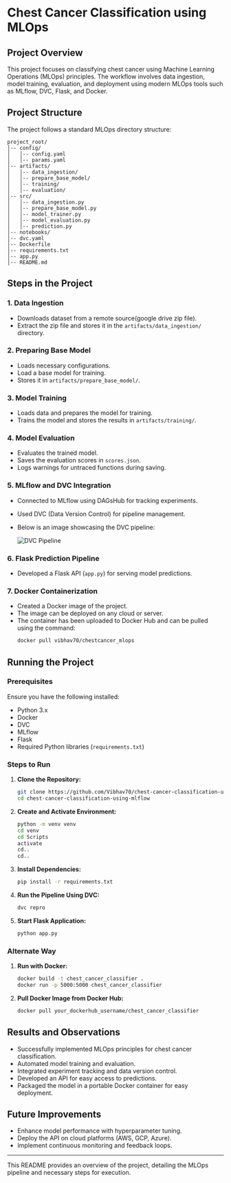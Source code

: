 # Chest Cancer Classification using MLOps

## Project Overview
This project focuses on classifying chest cancer using Machine Learning Operations (MLOps) principles. The workflow involves data ingestion, model training, evaluation, and deployment using modern MLOps tools such as MLflow, DVC, Flask, and Docker.

## Project Structure
The project follows a standard MLOps directory structure:
```
project_root/
│-- config/
│   │-- config.yaml
│   │-- params.yaml
│-- artifacts/
│   │-- data_ingestion/
│   │-- prepare_base_model/
│   │-- training/
│   │-- evaluation/
│-- src/
│   │-- data_ingestion.py
│   │-- prepare_base_model.py
│   │-- model_trainer.py
│   │-- model_evaluation.py
│   │-- prediction.py
│-- notebooks/
│-- dvc.yaml
│-- Dockerfile
│-- requirements.txt
│-- app.py
│-- README.md
```

## Steps in the Project

### 1. Data Ingestion
- Downloads dataset from a remote source(google drive zip file).
- Extract the zip file and stores it in the `artifacts/data_ingestion/` directory.

### 2. Preparing Base Model
- Loads necessary configurations.
- Load a base model for training.
- Stores it in `artifacts/prepare_base_model/`.

### 3. Model Training
- Loads data and prepares the model for training.
- Trains the model and stores the results in `artifacts/training/`.

### 4. Model Evaluation
- Evaluates the trained model.
- Saves the evaluation scores in `scores.json`.
- Logs warnings for untraced functions during saving.

### 5. MLflow and DVC Integration
- Connected to MLflow using DAGsHub for tracking experiments.
- Used DVC (Data Version Control) for pipeline management.
- Below is an image showcasing the DVC pipeline:
  
  ![DVC Pipeline](https://drive.google.com/file/d/1DGGfU3AsGCwPw8ow1ApDXwNzot17Vj6C/view?usp=sharing
)

### 6. Flask Prediction Pipeline
- Developed a Flask API (`app.py`) for serving model predictions.

### 7. Docker Containerization
- Created a Docker image of the project.
- The image can be deployed on any cloud or server.
- The container has been uploaded to Docker Hub and can be pulled using the command:
  ```sh
  docker pull vibhav70/chestcancer_mlops
  ```

## Running the Project
### Prerequisites
Ensure you have the following installed:
- Python 3.x
- Docker
- DVC
- MLflow
- Flask
- Required Python libraries (`requirements.txt`)

### Steps to Run
1. **Clone the Repository:**
   ```sh
   git clone https://github.com/Vibhav70/chest-cancer-classification-using-mlflow.git
   cd chest-cancer-classification-using-mlflow
   ```
2. **Create and Activate Environment:**
   ```sh
   python -m venv venv
   cd venv
   cd Scripts
   activate
   cd..
   cd..
   ```   
4. **Install Dependencies:**
   ```sh
   pip install -r requirements.txt
   ```
5. **Run the Pipeline Using DVC:**
   ```sh
   dvc repro
   ```
6. **Start Flask Application:**
   ```sh
   python app.py
   ```
### Alternate Way
1. **Run with Docker:**
   ```sh
   docker build -t chest_cancer_classifier .
   docker run -p 5000:5000 chest_cancer_classifier
   ```
2. **Pull Docker Image from Docker Hub:**
   ```sh
   docker pull your_dockerhub_username/chest_cancer_classifier
   ```

## Results and Observations
- Successfully implemented MLOps principles for chest cancer classification.
- Automated model training and evaluation.
- Integrated experiment tracking and data version control.
- Developed an API for easy access to predictions.
- Packaged the model in a portable Docker container for easy deployment.

## Future Improvements
- Enhance model performance with hyperparameter tuning.
- Deploy the API on cloud platforms (AWS, GCP, Azure).
- Implement continuous monitoring and feedback loops.

---
This README provides an overview of the project, detailing the MLOps pipeline and necessary steps for execution.

